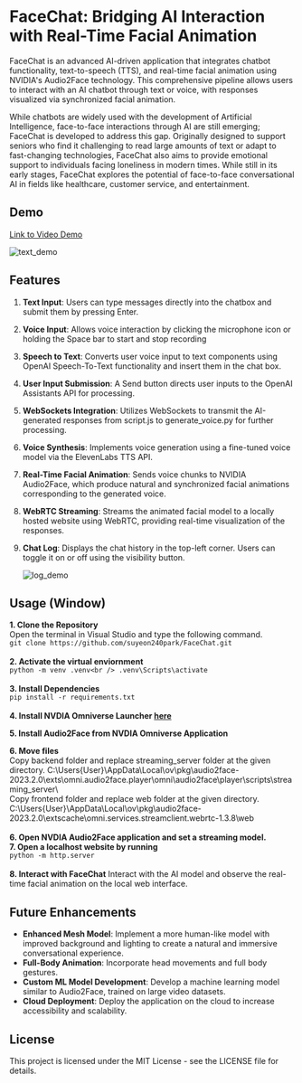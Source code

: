 # FaceChat: Bridging AI Interaction with Real-Time Facial Animation
FaceChat is an advanced AI-driven application that integrates chatbot functionality, text-to-speech (TTS), and real-time facial animation using NVIDIA's Audio2Face technology. This comprehensive pipeline allows users to interact with an AI chatbot through text or voice, with responses visualized via synchronized facial animation.

While chatbots are widely used with the development of Artificial Intelligence, face-to-face interactions through AI are still emerging; FaceChat is developed to address this gap. Originally designed to support seniors who find it challenging to read large amounts of text or adapt to fast-changing technologies, FaceChat also aims to provide emotional support to individuals facing loneliness in modern times. While still in its early stages, FaceChat explores the potential of face-to-face conversational AI in fields like healthcare, customer service, and entertainment.

## Demo
[Link to Video Demo](https://www.youtube.com/watch?v=jsKBskNUAYM&t=27s)

![text_demo](https://github.com/user-attachments/assets/5c88fad8-e42e-4e76-845a-42adf2a46d92)


## Features
1. **Text Input**: Users can type messages directly into the chatbox and submit them by pressing Enter.

2. **Voice Input**: Allows voice interaction by clicking the microphone icon or holding the Space bar to start and stop recording


3. **Speech to Text**: Converts user voice input to text components using OpenAI Speech-To-Text functionality and insert them in the chat box.


4. **User Input Submission**: A Send button directs user inputs to the OpenAI Assistants API for processing.


5. **WebSockets Integration**: Utilizes WebSockets to transmit the AI-generated responses from script.js to generate_voice.py for further processing.

6. **Voice Synthesis**: Implements voice generation using a fine-tuned voice model via the ElevenLabs TTS API.

7. **Real-Time Facial Animation**: Sends voice chunks to NVIDIA Audio2Face, which produce natural and synchronized facial animations corresponding to the generated voice.

8. **WebRTC Streaming**: Streams the animated facial model to a locally hosted website using WebRTC, providing real-time visualization of the responses.

9. **Chat Log**: Displays the chat history in the top-left corner. Users can toggle it on or off using the visibility button.

    ![log_demo](https://github.com/user-attachments/assets/15e41699-f049-4181-9306-e4c69fc44264)


## Usage (Window)
**1. Clone the Repository**
    <br />
    Open the terminal in Visual Studio and type the following command.
    <br />
    ```
    git clone https://github.com/suyeon240park/FaceChat.git
    ```
    <br />
    <br />
**2. Activate the virtual enviornment**
    <br />
    ```
    python -m venv .venv<br />
    .venv\Scripts\activate
    ```
    <br />
    <br />
**3. Install Dependencies**
    <br />
    ```
    pip install -r requirements.txt
    ```
    <br />
    <br />
**4. Install NVDIA Omniverse Launcher [here](https://www.nvidia.com/en-us/omniverse/)**
    <br />
    
**5. Install Audio2Face from NVDIA Omniverse Application**
    <br />
    
**6. Move files**
    <br />
    Copy backend folder and replace streaming_server folder at the given directory.
    C:\Users\{User}\AppData\Local\ov\pkg\audio2face-2023.2.0\exts\omni.audio2face.player\omni\audio2face\player\scripts\streaming_server\\
    <br />
    Copy frontend folder and replace web folder at the given directory.\
    C:\Users\{User}\AppData\Local\ov\pkg\audio2face-2023.2.0\extscache\omni.services.streamclient.webrtc-1.3.8\web\
    <br />
**6. Open NVDIA Audio2Face application and set a streaming model.**
    <br />
**7. Open a localhost website by running**
    <br />
    ```
    python -m http.server
    ```
    <br />
    <br />
**8. Interact with FaceChat**
    Interact with the AI model and observe the real-time facial animation on the local web interface.

## Future Enhancements
- **Enhanced Mesh Model**: Implement a more human-like model with improved background and lighting to create a natural and immersive conversational experience.
- **Full-Body Animation**: Incorporate head movements and full body gestures.
- **Custom ML Model Development**: Develop a machine learning model similar to Audio2Face, trained on large video datasets.
- **Cloud Deployment**: Deploy the application on the cloud to increase accessibility and scalability.

## License
This project is licensed under the MIT License - see the LICENSE file for details.
